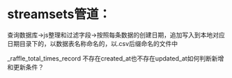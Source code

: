 # streamsets管道：
查询数据库->js整理和过滤字段->按照每条数据的创建日期，追加写入到本地对应日期目录下的，以数据表名称命名的，以.csv后缀命名的文件中



_raffle_total_times_record 不存在created_at也不存在updated_at如何判断新增和更新条件？
